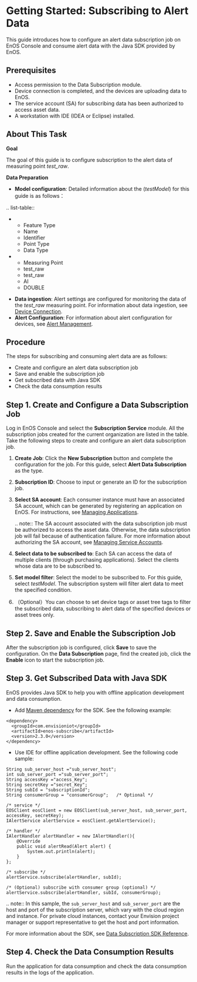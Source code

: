 # Getting Started: Subscribing to Alert Data

This guide introduces how to configure an alert data subscription job on EnOS Console and consume alert data with the Java SDK provided by EnOS.

## Prerequisites

- Access permission to the Data Subscription module.
- Device connection is completed, and the devices are uploading data to EnOS.
- The service account (SA) for subscribing data has been authorized to access asset data.
- A workstation with IDE (IDEA or Eclipse) installed.

## About This Task

**Goal**

The goal of this guide is to configure subscription to the alert data of measuring point *test_raw*.

**Data Preparation**

- **Model configuration**: Detailed information about the (*testModel*) for this guide is as follows：

.. list-table::

   * - Feature Type
     - Name
     - Identifier
     - Point Type
     - Data Type
   * - Measuring Point
     - test_raw
     - test_raw
     - AI
     - DOUBLE


- **Data ingestion**: Alert settings are configured for monitoring the data of the *test_raw* measuring point. For information about data ingestion, see [Device Connection](/docs/device-connection/en/latest/quickstart/gettingstarted_device_connection.html).
- **Alert Configuration**: For information about alert configuration for devices, see [Alert Management](/docs/device-connection/en/latest/howto/alert/alert_overview.html).

## Procedure

The steps for subscribing and consuming alert data are as follows:

- Create and configure an alert data subscription job
- Save and enable the subscription job
- Get subscribed data with Java SDK
- Check the data consumption results

## Step 1. Create and Configure a Data Subscription Job

Log in EnOS Console and select the **Subscription Service** module. All the subscription jobs created for the current organization are listed in the table. Take the following steps to create and configure an alert data subscription job.

1. **Create Job**: Click the **New Subscription** button and complete the configuration for the job. For this guide, select **Alert Data Subscription** as the type.

2. **Subscription ID**: Choose to input or generate an ID for the subscription job.

3. **Select SA account**: Each consumer instance must have an associated SA account, which can be generated by registering an application on EnOS. For instructions, see [Managing Applications](/docs/app-development/en/latest/app_management/managing_apps.html).

   .. note:: The SA account associated with the data subscription job must be authorized to access the asset data. Otherwise, the data subscription job will fail because of authentication failure. For more information about authorizing the SA account, see [Managing Service Accounts](/docs/enos/en/latest/iam/howto/service_account/managing_service_account.html).

4. **Select data to be subscribed to**: Each SA can access the data of multiple clients (through purchasing applications). Select the clients whose data are to be subscribed to.

5. **Set model filter**: Select the model to be subscribed to. For this guide, select *testModel*. The subscription system will filter alert data to meet the specified condition.

6. （Optional）You can choose to set device tags or asset tree tags to filter the subscribed data, subscribing to alert data of the specified devices or asset trees only.

## Step 2. Save and Enable the Subscription Job

After the subscription job is configured, click **Save** to save the configuration. On the **Data Subscription** page, find the created job, click the **Enable** icon to start the subscription job.

## Step 3. Get Subscribed Data with Java SDK

EnOS provides Java SDK to help you with offline application development and data consumption.

- Add [Maven dependency](https://mvnrepository.com/artifact/com.envisioniot/enos-subscribe) for the SDK. See the following example:

```
<dependency>
  <groupId>com.envisioniot</groupId>
  <artifactId>enos-subscribe</artifactId>
  <version>2.3.0</version>
</dependency>
```

- Use IDE for offline application development. See the following code sample:

```
String sub_server_host ="sub_server_host";
int sub_server_port ="sub_server_port";
String accessKey ="access_Key";
String secretKey ="secret_Key";
String subId = "subscriptionId";
String consumerGroup = "consumerGroup";   /* Optional */

/* service */
EOSClient eosClient = new EOSClient(sub_server_host, sub_server_port, accessKey, secretKey);
IAlertService alertService = eosClient.getAlertService();

/* handler */
IAlertHandler alertHandler = new IAlertHandler(){
    @Override
    public void alertRead(Alert alert) {
        System.out.println(alert);
    }
};

/* subscribe */
alertService.subscribe(alertHandler, subId);

/* (Optional) subscribe with consumer group (optional) */
alertService.subscribe(alertHandler, subId, consumerGroup);
```

.. note:: In this sample, the `sub_server_host` and `sub_server_port` are the host and port of the subscription server, which vary with the cloud region and instance. For private cloud instances, contact your Envision project manager or support representative to get the host and port information.

For more information about the SDK, see [Data Subscription SDK Reference](../reference/data_subscription_sdk).

## Step 4. Check the Data Consumption Results

Run the application for data consumption and check the data consumption results in the logs of the application.
